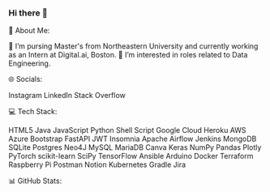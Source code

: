 ### Hi there 👋

💫 About Me:

🔭 I’m pursing Master's from Northeastern University and currently working as an Intern at Digital.ai, Boston.
🌱 I’m interested in roles related to Data Engineering.

🌐 Socials:

Instagram LinkedIn Stack Overflow

💻 Tech Stack:

HTML5 Java JavaScript Python Shell Script Google Cloud Heroku AWS Azure Bootstrap FastAPI JWT Insomnia Apache Airflow Jenkins MongoDB SQLite Postgres  Neo4J MySQL MariaDB Canva Keras NumPy Pandas Plotly PyTorch scikit-learn SciPy TensorFlow Ansible Arduino Docker Terraform Raspberry Pi Postman Notion Kubernetes Gradle Jira

📊 GitHub Stats:



